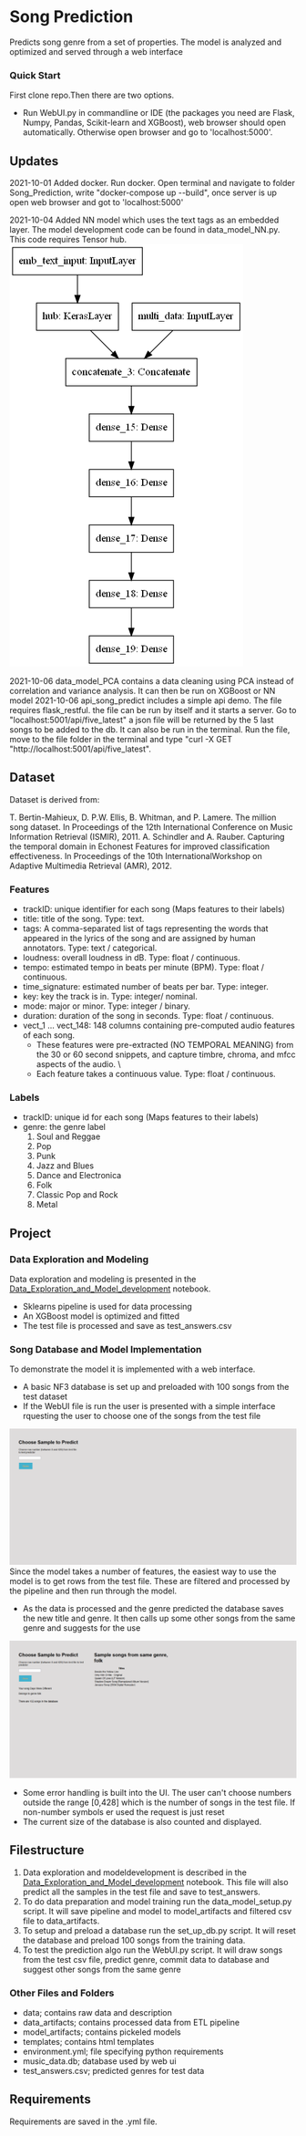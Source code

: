 # Song Prediction
Predicts song genre from a set of properties. The model is analyzed and optimized and served through a web interface

### Quick Start
First clone repo.Then there are two options.
* Run WebUI.py in commandline or IDE (the packages you need are Flask, Numpy, Pandas, Scikit-learn and XGBoost), web browser should open automatically. Otherwise open browser and go to 'localhost:5000'.


## Updates
2021-10-01 Added docker. Run docker. Open terminal and navigate to folder Song_Prediction, write "docker-compose up --build", once server is up open web browser and got to 'localhost:5000'

2021-10-04 Added NN model which uses the text tags as an embedded layer. The model development code can be found in data_model_NN.py. This code requires Tensor hub.
![alt text](https://github.com/CJRockball/Song_Prediction/blob/main/images/song_predict_NN.png)

2021-10-06 data_model_PCA contains a data cleaning using PCA instead of correlation and variance analysis. It can then be run on XGBoost or NN model
2021-10-06 api_song_predict includes a simple api demo. The file requires flask_restful. the file can be run by itself and it starts a server. Go to "localhost:5001/api/five_latest" a json file will be returned by the 5 last songs to be added to the db. It can also be run in the terminal. Run the file, move to the file folder in the terminal and type "curl -X GET "http://localhost:5001/api/five_latest".

## Dataset
Dataset is derived from:

T. Bertin-Mahieux, D. P.W. Ellis, B. Whitman, and P. Lamere. The million song dataset. In
Proceedings of the 12th International Conference on Music Information Retrieval (ISMIR),
2011.
A. Schindler and A. Rauber. Capturing the temporal domain in Echonest Features for improved
classification effectiveness. In Proceedings of the 10th InternationalWorkshop on Adaptive Multimedia Retrieval (AMR), 2012.


### Features

* trackID: unique identifier for each song (Maps features to their labels)
* title: title of the song. Type: text.
* tags: A comma-separated list of tags representing the words that appeared in the lyrics of the song and are assigned by human annotators. Type: text / categorical.
* loudness: overall loudness in dB. Type: float / continuous.
* tempo: estimated tempo in beats per minute (BPM). Type: float / continuous.
* time_signature: estimated number of beats per bar. Type: integer.
* key: key the track is in. Type: integer/ nominal. 
* mode: major or minor. Type: integer / binary.
* duration: duration of the song in seconds. Type: float / continuous.
* vect_1 ... vect_148: 148 columns containing pre-computed audio features of each song. 
	- These features were pre-extracted (NO TEMPORAL MEANING) from the 30 or 60 second snippets, and capture timbre, chroma, and mfcc aspects of the audio. \
	- Each feature takes a continuous value. Type: float / continuous.
 

### Labels

* trackID: unique id for each song (Maps features to their labels)
* genre: the genre label
	1. Soul and Reggae
	2. Pop
	3. Punk
	4. Jazz and Blues
	5. Dance and Electronica
	6. Folk
	7. Classic Pop and Rock
	8. Metal

## Project

### Data Exploration and Modeling
Data exploration and modeling is presented in the [Data_Exploration_and_Model_development](https://github.com/CJRockball/Song_Prediction/blob/main/Data_Exploration_and_Model_Development.ipynb) notebook. 
* Sklearns pipeline is used for data processing
* An XGBoost model is optimized and fitted
* The test file is processed and save as test_answers.csv


### Song Database and Model Implementation
To demonstrate the model it is implemented with a web interface. 
* A basic NF3 database is set up and preloaded with 100 songs from the test dataset
* If the WebUI file is run the user is presented with a simple interface rquesting the user to choose one of the songs from the test file

![alt text](https://github.com/CJRockball/Song_Prediction/blob/main/images/Start_screen.png)
Since the model takes a number of features, the easiest way to use the model is to get rows from the test file. These are filtered and processed by the pipeline 
and then run through the model.
* As the data is processed and the genre predicted the database saves the new title and genre. It then calls up some other songs from the same genre and suggests 
for the use

![alt text](https://github.com/CJRockball/Song_Prediction/blob/main/images/result_screen.png)
* Some error handling is built into the UI. The user can't choose numbers outside the range [0,428] which is the number of songs in the test file. If non-number symbols er used the request is just reset
* The current size of the database is also counted and displayed.



## Filestructure

1. Data exploration and modeldevelopment is described in the [Data_Exploration_and_Model_development](https://github.com/CJRockball/Song_Prediction/blob/main/Data_Exploration_and_Model_Development.ipynb) notebook. This file will also predict all the samples in the test file and save to test_answers.
2. To do data preparation and model training run the data_model_setup.py script. It will save pipeline and model to model_artifacts and filtered csv file to data_artifacts.
3. To setup and preload a database run the set_up_db.py script. It will reset the database and preload 100 songs from the training data.
4. To test the prediction algo run the WebUI.py script. It will draw songs from the test csv file, predict genre, commit data to database and suggest other songs from the same genre

### Other Files and Folders

* data; contains raw data and description
* data_artifacts; contains processed data from ETL pipeline
* model_artifacts; contains pickeled models
* templates; contains html templates
* environment.yml; file specifying python requirements
* music_data.db; database used by web ui
* test_answers.csv; predicted genres for test data

## Requirements

Requirements are saved in the .yml file.


